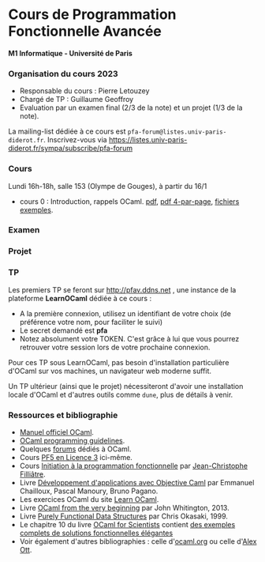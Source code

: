 Cours de Programmation Fonctionnelle Avancée
============================================

**M1 Informatique - Université de Paris**

### Organisation du cours 2023

- Responsable du cours : Pierre Letouzey
- Chargé de TP : Guillaume Geoffroy
- Evaluation par un examen final (2/3 de la note) et un projet (1/3 de la note).

La mailing-list dédiée à ce cours est `pfa-forum@listes.univ-paris-diderot.fr`. Inscrivez-vous via https://listes.univ-paris-diderot.fr/sympa/subscribe/pfa-forum

### Cours

Lundi 16h-18h, salle 153 (Olympe de Gouges), à partir du 16/1

- cours 0 : Introduction, rappels OCaml. [pdf](cours/cours0.handout.pdf), [pdf 4-par-page](cours/cours0.handout4.pdf), [fichiers exemples](cours/cours0.examples).

### Examen

### Projet

### TP

Les premiers TP se feront sur http://pfav.ddns.net , une instance de la plateforme **LearnOCaml** dédiée à ce cours :
- A la première connexion, utilisez un identifiant de votre choix (de préférence votre nom, pour faciliter le suivi)
- Le secret demandé est **pfa**
- Notez absolument votre TOKEN. C'est grâce à lui que vous pourrez retrouver votre session lors de votre prochaine connexion.

Pour ces TP sous LearnOCaml, pas besoin d'installation particulière d'OCaml sur vos machines, un navigateur web moderne suffit.

Un TP ultérieur (ainsi que le projet) nécessiteront d'avoir une installation locale d'OCaml et d'autres outils comme `dune`, plus de détails à venir.

### Ressources et bibliographie

- [Manuel officiel OCaml](https://ocaml.org/releases/latest/manual.html).
- [OCaml programming guidelines](https://ocaml.org/learn/tutorials/guidelines.html).
- Quelques [forums](https://ocaml.org/community/mailing_lists.html) dédiés à OCaml.
- Cours [PF5 en Licence 3](https://gaufre.informatique.univ-paris-diderot.fr/letouzey/pf5) ici-même.
- Cours [Initiation à la programmation fonctionnelle](https://www.lri.fr/~filliatr/m1/cours-ocaml.en.html) par [Jean-Christophe Filliâtre](https://www.lri.fr/~filliatr/).
- Livre [Développement d'applications avec Objective Caml](http://caml.inria.fr/pub/docs/oreilly-book/) par Emmanuel Chailloux, Pascal Manoury, Bruno Pagano.
- Les exercices OCaml du site [Learn OCaml](https://ocaml-sf.org/learn-ocaml-public/).
- Livre [OCaml from the very beginning](http://ocaml-book.com/) par John Whitington, 2013.
- Livre [Purely Functional Data Structures](http://www.cambridge.org/fr/knowledge/isbn/item1161740/?site_locale=fr_FR) par Chris Okasaki, 1999.
- Le chapitre 10 du livre [OCaml for Scientists](http://www.ffconsultancy.com/products/ocaml_for_scientists/) contient [des exemples complets de solutions fonctionnelles élégantes](http://www.ffconsultancy.com/products/ocaml_for_scientists/complete/index.html)
- Voir également d'autres bibliographies : celle d'[ocaml.org](https://ocaml.org/learn/books.html) ou celle d'[Alex Ott](http://alexott.net/en/fp/books/).

